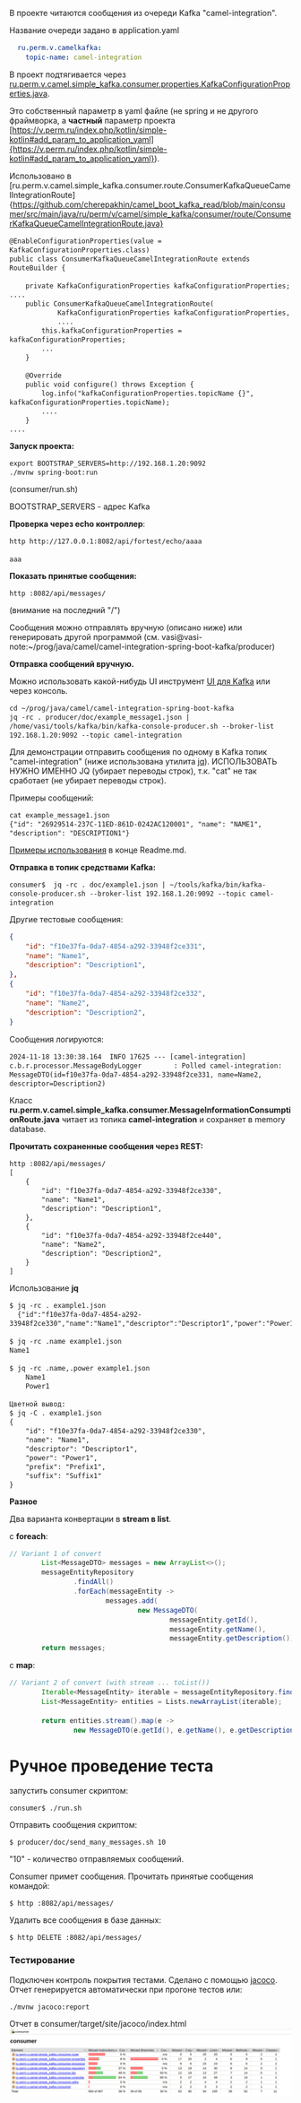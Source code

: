 В проекте читаются сообщения из очереди Kafka "camel-integration". 

Название очереди задано в application.yaml

````yaml
  ru.perm.v.camelkafka:
    topic-name: camel-integration
````

В проект подтягивается через [ru.perm.v.camel.simple_kafka.consumer.properties.KafkaConfigurationProperties.java](https://github.com/cherepakhin/camel_boot_kafka_read/blob/main/consumer/src/main/java/ru/perm/v/camel/simple_kafka/consumer/properties/KafkaConfigurationProperties.java).

Это собственный параметр в yaml файле (не spring и не другого фраймворка, а __частный__ параметр проекта [https://v.perm.ru/index.php/kotlin/simple-kotlin#add_param_to_application_yaml]{https://v.perm.ru/index.php/kotlin/simple-kotlin#add_param_to_application_yaml}).

Использовано в [ru.perm.v.camel.simple_kafka.consumer.route.ConsumerKafkaQueueCamelIntegrationRoute]{https://github.com/cherepakhin/camel_boot_kafka_read/blob/main/consumer/src/main/java/ru/perm/v/camel/simple_kafka/consumer/route/ConsumerKafkaQueueCamelIntegrationRoute.java}

````shell
@EnableConfigurationProperties(value = KafkaConfigurationProperties.class)
public class ConsumerKafkaQueueCamelIntegrationRoute extends RouteBuilder {

    private KafkaConfigurationProperties kafkaConfigurationProperties;
....
    public ConsumerKafkaQueueCamelIntegrationRoute(
            KafkaConfigurationProperties kafkaConfigurationProperties,
            ....
        this.kafkaConfigurationProperties = kafkaConfigurationProperties;
        ...
    }
    
    @Override
    public void configure() throws Exception {
        log.info("kafkaConfigurationProperties.topicName {}", kafkaConfigurationProperties.topicName);
        ....
    }                    
....
````

__Запуск проекта:__

````shell
export BOOTSTRAP_SERVERS=http://192.168.1.20:9092
./mvnw spring-boot:run
````
(consumer/run.sh)

BOOTSTRAP_SERVERS - адрес Kafka

__Проверка через echo контроллер__:

````shell
http http://127.0.0.1:8082/api/fortest/echo/aaaa

aaa
````

__Показать принятые сообщения:__

````shell
http :8082/api/messages/ 
````
(внимание на последний "/")

Сообщения можно отправлять вручную (описано ниже) или генерировать другой программой 
(см. vasi@vasi-note:~/prog/java/camel/camel-integration-spring-boot-kafka/producer)

__Отправка сообщений вручную.__

Можно использовать какой-нибудь UI инструмент [UI для Kafka](https://v.perm.ru/index.php/instrumenty-devops/ui-dla-kafka) или через консоль.

````shell
cd ~/prog/java/camel/camel-integration-spring-boot-kafka
jq -rc . producer/doc/example_message1.json | /home/vasi/tools/kafka/bin/kafka-console-producer.sh --broker-list 192.168.1.20:9092 --topic camel-integration
````

Для демонстрации отправить сообщения по одному в Kafka топик "camel-integration" (ниже использована утилита  [jq](https://www.baeldung.com/linux/jq-command-json)). ИСПОЛЬЗОВАТЬ НУЖНО ИМЕННО JQ (убирает переводы строк), т.к. "cat" не так сработает (не убирает переводы строк).

Примеры сообщений:

````shell
cat example_message1.json
{"id": "26929514-237C-11ED-861D-0242AC120001", "name": "NAME1", "description": "DESCRIPTION1"}
````

[Примеры использования](#jq_example) в конце Readme.md.

__Отправка в топик средствами Kafka:__

````shell
consumer$  jq -rc . doc/example1.json | ~/tools/kafka/bin/kafka-console-producer.sh --broker-list 192.168.1.20:9092 --topic camel-integration
````

Другие тестовые сообщения:

````json
{
    "id": "f10e37fa-0da7-4854-a292-33948f2ce331",
    "name": "Name1",
    "description": "Description1",
},
{
    "id": "f10e37fa-0da7-4854-a292-33948f2ce332",
    "name": "Name2",
    "description": "Description2",
}
````

Сообщения логируются:
    
````text
2024-11-18 13:30:38.164  INFO 17625 --- [camel-integration] c.b.r.processor.MessageBodyLogger        : Polled camel-integration: MessageDTO(id=f10e37fa-0da7-4854-a292-33948f2ce331, name=Name2, descriptor=Description2)
````

Класс __ru.perm.v.camel.simple_kafka.consumer.MessageInformationConsumptionRoute.java__ читает из топика __camel-integration__ и сохраняет в memory database. 

__Прочитать сохраненные сообщения через REST:__ 

````shell
http :8082/api/messages/
[
    {
        "id": "f10e37fa-0da7-4854-a292-33948f2ce330",
        "name": "Name1",
        "description": "Description1",
    },
    {
        "id": "f10e37fa-0da7-4854-a292-33948f2ce440",
        "name": "Name2",
        "description": "Description2",
    }
]
````
<a id="jq_example"></a>
Использование __jq__

````shell
$ jq -rc . example1.json
  {"id":"f10e37fa-0da7-4854-a292-33948f2ce330","name":"Name1","descriptor":"Descriptor1","power":"Power1","prefix":"Prefix1","suffix":"Suffix1"}

$ jq -rc .name example1.json
Name1

$ jq -rc .name,.power example1.json
    Name1
    Power1

Цветной вывод:
$ jq -C . example1.json
{
    "id": "f10e37fa-0da7-4854-a292-33948f2ce330",
    "name": "Name1",
    "descriptor": "Descriptor1",
    "power": "Power1",
    "prefix": "Prefix1",
    "suffix": "Suffix1"
}
````

__Разное__

Два варианта конвертации в __stream в list__.

с __foreach__:

```java
// Variant 1 of convert
        List<MessageDTO> messages = new ArrayList<>();
        messageEntityRepository
                .findAll()
                .forEach(messageEntity ->
                        messages.add(
                                new MessageDTO(
                                        messageEntity.getId(),
                                        messageEntity.getName(),
                                        messageEntity.getDescription())));
        return messages;
````
с __map__:
```java
// Variant 2 of convert (with stream ... toList())
        Iterable<MessageEntity> iterable = messageEntityRepository.findAll();
        List<MessageEntity> entities = Lists.newArrayList(iterable);

        return entities.stream().map(e ->
                new MessageDTO(e.getId(), e.getName(), e.getDescription())).toList();

```

# Ручное проведение теста

запустить consumer скриптом:

````shell
consumer$ ./run.sh
````

Отправить сообщения скриптом:

````shell
$ producer/doc/send_many_messages.sh 10
````

"10" - количество отправляемых сообщений.

Consumer примет сообщения. Прочитать принятые сообщения командой:

````shell
$ http :8082/api/messages/
````

Удалить все сообщения в базе данных:

````shell
$ http DELETE :8082/api/messages/
````

### Тестирование

Подключен контроль покрытия тестами. Сделано с помощью [jacoco](https://www.jacoco.org/jacoco/). Отчет генерируется автоматически при прогоне тестов или:

````shell
./mvnw jacoco:report
````

Отчет в consumer/target/site/jacoco/index.html
![jacoco_report.png](doc/jacoco_report.png)
